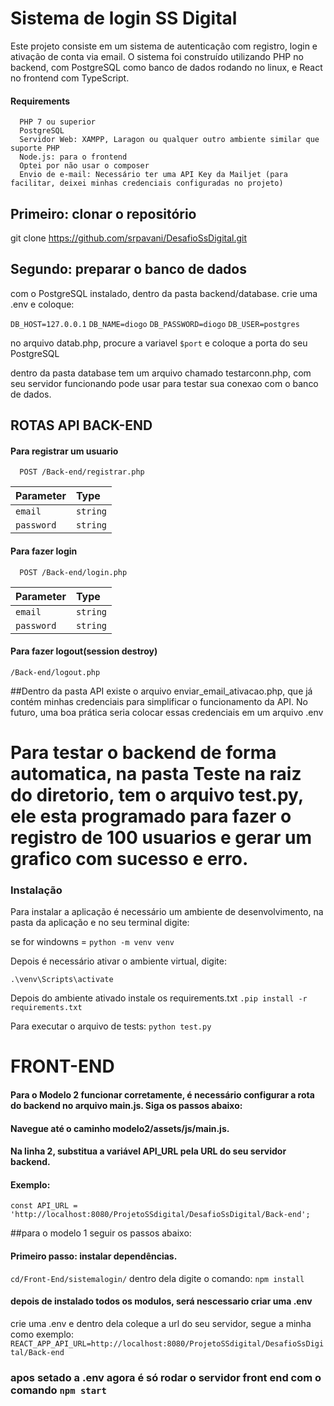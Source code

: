 
# Sistema de login SS Digital

Este projeto consiste em um sistema de autenticação com registro, login e ativação de conta via email. O sistema foi construído utilizando PHP no backend, com PostgreSQL como banco de dados rodando no linux, e React no frontend com TypeScript.


#### Requirements

```http
  PHP 7 ou superior
  PostgreSQL 
  Servidor Web: XAMPP, Laragon ou qualquer outro ambiente similar que suporte PHP
  Node.js: para o frontend
  Optei por não usar o composer
  Envio de e-mail: Necessário ter uma API Key da Mailjet (para facilitar, deixei minhas credenciais configuradas no projeto)
```

## Primeiro: clonar o repositório
  git clone https://github.com/srpavani/DesafioSsDigital.git

## Segundo: preparar o banco de dados
   com o PostgreSQL instalado, dentro da pasta backend/database. crie uma .env e coloque: 

`DB_HOST=127.0.0.1`
`DB_NAME=diogo`
`DB_PASSWORD=diogo`
`DB_USER=postgres`

no arquivo datab.php, procure a variavel `$port` e coloque a porta do seu PostgreSQL

dentro da pasta database tem um arquivo chamado testarconn.php, com seu servidor funcionando pode usar para testar sua conexao com o banco de dados. 








## ROTAS API BACK-END 

#### Para registrar um usuario

```http
  POST /Back-end/registrar.php
```

| Parameter | Type     | 
| :-------- | :------- | 
| `email` | `string` |
| `password` | `string` | 

#### Para fazer login

```http
  POST /Back-end/login.php
```

| Parameter | Type     | 
| :-------- | :------- | 
| `email` | `string` |
| `password` | `string` |


#### Para fazer logout(session destroy)

```http
/Back-end/logout.php
```

##Dentro da pasta API existe o arquivo enviar_email_ativacao.php, que já contém minhas credenciais para simplificar o funcionamento da API. No futuro, uma boa prática seria colocar essas credenciais em um arquivo .env 

# Para testar o backend de forma automatica, na pasta Teste na raiz do diretorio, tem o arquivo test.py, ele esta programado para fazer o registro de 100 usuarios e gerar um grafico com sucesso e erro.
### Instalação

Para instalar a aplicação é necessário um ambiente de desenvolvimento, na pasta da aplicação e no seu terminal digite:

se for windowns = `python -m venv venv`

Depois é necessário ativar o ambiente virtual, digite:

`.\venv\Scripts\activate`

Depois do ambiente ativado instale os requirements.txt
`.pip install -r requirements.txt`

Para executar o arquivo de tests:
`python test.py`


# FRONT-END

#### Para o Modelo 2 funcionar corretamente, é necessário configurar a rota do backend no arquivo main.js. Siga os passos abaixo:
#### Navegue até o caminho modelo2/assets/js/main.js.
#### Na linha 2, substitua a variável API_URL pela URL do seu servidor backend.
#### Exemplo:
`const API_URL = 'http://localhost:8080/ProjetoSSdigital/DesafioSsDigital/Back-end';`

##para o modelo 1 seguir os passos abaixo:

#### Primeiro passo: instalar dependências.
`cd/Front-End/sistemalogin/`
dentro dela digite o comando:
`npm install`

#### depois de instalado todos os modulos, será nescessario criar uma .env 
crie uma .env e dentro dela coleque a url do seu servidor, segue a minha como exemplo: `REACT_APP_API_URL=http://localhost:8080/ProjetoSSdigital/DesafioSsDigital/Back-end`


### apos setado a .env agora é só rodar o servidor front end com o comando `npm start`
